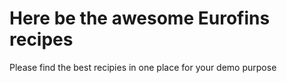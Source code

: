 # Here be the awesome Eurofins recipes

Please find the best recipies in one place for your demo purpose